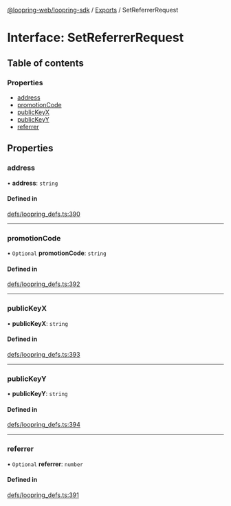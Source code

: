 [@loopring-web/loopring-sdk](../README.md) / [Exports](../modules.md) / SetReferrerRequest

# Interface: SetReferrerRequest

## Table of contents

### Properties

- [address](SetReferrerRequest.md#address)
- [promotionCode](SetReferrerRequest.md#promotioncode)
- [publicKeyX](SetReferrerRequest.md#publickeyx)
- [publicKeyY](SetReferrerRequest.md#publickeyy)
- [referrer](SetReferrerRequest.md#referrer)

## Properties

### address

• **address**: `string`

#### Defined in

[defs/loopring_defs.ts:390](https://github.com/Loopring/loopring_sdk/blob/077bca2/src/defs/loopring_defs.ts#L390)

___

### promotionCode

• `Optional` **promotionCode**: `string`

#### Defined in

[defs/loopring_defs.ts:392](https://github.com/Loopring/loopring_sdk/blob/077bca2/src/defs/loopring_defs.ts#L392)

___

### publicKeyX

• **publicKeyX**: `string`

#### Defined in

[defs/loopring_defs.ts:393](https://github.com/Loopring/loopring_sdk/blob/077bca2/src/defs/loopring_defs.ts#L393)

___

### publicKeyY

• **publicKeyY**: `string`

#### Defined in

[defs/loopring_defs.ts:394](https://github.com/Loopring/loopring_sdk/blob/077bca2/src/defs/loopring_defs.ts#L394)

___

### referrer

• `Optional` **referrer**: `number`

#### Defined in

[defs/loopring_defs.ts:391](https://github.com/Loopring/loopring_sdk/blob/077bca2/src/defs/loopring_defs.ts#L391)

